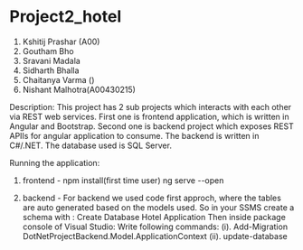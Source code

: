 # Project2_hotel

1. Kshitij Prashar (A00)
2. Goutham Bho
3. Sravani Madala
4. Sidharth Bhalla
5. Chaitanya Varma ()
6. Nishant Malhotra(A00430215)

Description:
This project has 2 sub projects which interacts with each other via REST web services. First one is frontend application, which is written in Angular and Bootstrap.
Second one is backend project which exposes REST APIIs for angular application to consume. The backend is written in C#/.NET. The database used is SQL Server.

Running the application:

1. frontend - 
  npm install(first time user)
  ng serve --open 
  
2. backend -
    For backend we used code first approch, where the tables are auto generated based on the models used.
    So in your SSMS create a schema with : Create Database Hotel Application
    Then inside package console of Visual Studio:
    Write following commands:
    (i). Add-Migration DotNetProjectBackend.Model.ApplicationContext
    (ii). update-database
    

